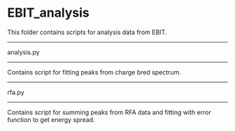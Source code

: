 # EBIT_analysis

This folder contains scripts for analysis data from EBIT. 


*****************************
analysis.py
*****************************

Contains script for fitting peaks from charge bred spectrum.


*****************************
rfa.py
*****************************

Contains script for summing peaks from RFA data and fitting with error function to get energy spread.  